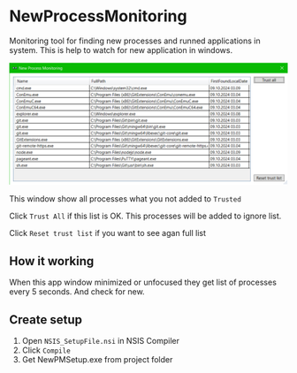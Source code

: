 # NewProcessMonitoring
Monitoring tool for finding new processes and runned applications in system.
This is help to watch for new application in windows.

![](Screenshot.png "Screenshot")

This window show all processes what you not added to `Trusted`

Click `Trust All` if this list is OK. This processes will be added to ignore list.

Click `Reset trust list` if you want to see agan full list

## How it working

When this app window minimized or unfocused they get list of processes every 5 seconds. And check for new.

## Create setup
1) Open `NSIS_SetupFile.nsi` in NSIS Compiler
2) Click `Compile`
3) Get NewPMSetup.exe from project folder
